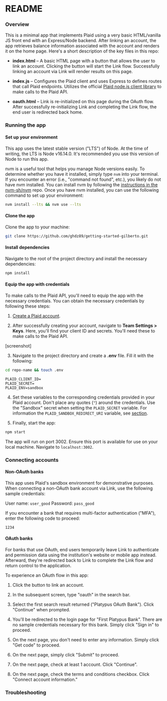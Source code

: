 # README

### Overview

This is a minimal app that implements Plaid using a very basic HTML/vanilla JS front end with an Express/Node backend. After linking an account, the app retrieves balance information associated with the account and renders it on the home page. Here's a short description of the key files in this repo:

- **index.html** – A basic HTML page with a button that allows the user to link an account. Clicking the button will start the Link flow. Successfully linking an account via Link will render results on this page.

- **index.js** – Configures the Plaid client and uses Express to defines routes that call Plaid endpoints. Utilizes the official [Plaid node.js client library](https://github.com/plaid/plaid-node) to make calls to the Plaid API.

- **oauth.html** – Link is re-initialized on this page during the OAuth flow. After successfully re-initializing Link and completing the Link flow, the end user is redirected back home.


### Running the app

#### Set up your environment

This app uses the latest stable version ("LTS") of Node. At the time of writing, the LTS is Node v16.14.0. It's recommended you use this version of Node to run this app. 

nvm is a useful tool that helps you manage Node versions easily. To determine whether you have it installed, simply type `nvm` into your terminal. If you encounter an error (i.e., "command not found", etc.), you likely do not have nvm installed. You can install nvm by following the [instructions in the nvm-sh/nvm](https://github.com/nvm-sh/nvm#installing-and-updating) repo. Once you have nvm installed, you can use the following command to set up your environment:

```bash
nvm install --lts && nvm use --lts
```

#### Clone the app

Clone the app to your machine:

```bash
git clone https://github.com/ghdz89/getting-started-gilberto.git
```

#### Install dependencies

Navigate to the root of the project directory and install the necessary dependencies:

```bash
npm install
```

#### Equip the app with credentials

To make calls to the Plaid API, you'll need to equip the app with the necessary credentials. You can obtain the necessary credentials by following these steps:

1. [Create a Plaid account](https://dashboard.plaid.com/signup?email=&referrer_url=).

2. After successfully creating your account, navigate to **Team Settings > Keys**. Here, you'll find your client ID and secrets. You'll need these to make calls to the Plaid API.

[screenshot]

3. Navigate to the project directory and create a **.env** file. Fill it with the following:

```bash
cd repo-name && touch .env
```

```
PLAID_CLIENT_ID=
PLAID_SECRET=
PLAID_ENV=sandbox
```

4. Set these variables to the corresponding credentials provided in your Plaid account. Don't place any quotes (`"`) around the credentials. Use the "Sandbox" secret when setting the `PLAID_SECRET` variable. For information the `PLAID_SANDBOX_REDIRECT_URI` variable, see [section](...).


5. Finally, start the app:

```bash
npm start
```

The app will run on port 3002. Ensure this port is available for use on your local machine. Navigate to `localhost:3002`. 

### Connecting accounts

#### Non-OAuth banks

This app uses Plaid's sandbox environment for demonstrative purposes. When connecting a non-OAuth bank account via Link, use the following sample credentials:

User name: `user_good`
Password: `pass_good`

If you encounter a bank that requires multi-factor authentication ("MFA"), enter the following code to proceed:

`1234`

#### OAuth banks

For banks that use OAuth, end users temporarily leave Link to authenticate and permission data using the institution's website or mobile app instead. Afterward, they're redirected back to Link to complete the Link flow and return control to the application.

To experience an OAuth flow in this app:

1. Click the button to link an account.

2. In the subsequent screen, type "oauth" in the search bar. 

3. Select the first search result returned ("Platypus OAuth Bank"). Click "Continue" when prompted.

4. You'll be redirected to the login page for "First Platypus Bank". There are no sample credentials necessary for this bank. Simply click "Sign in" to proceed.

5. On the next page, you don't need to enter any information. Simply click "Get code" to proceed.

6. On the next page, simply click "Submit" to proceed.

7. On the next page, check at least 1 account. Click "Continue".

8. On the next page, check the terms and conditions checkbox. Click "Connect account information."

### Troubleshooting